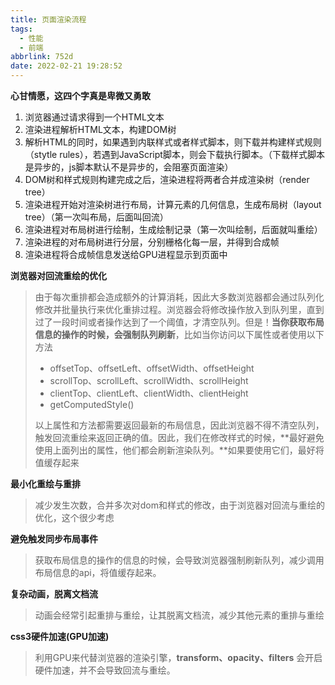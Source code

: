 ```yaml
---
title: 页面渲染流程
tags:
  - 性能
  - 前端
abbrlink: 752d
date: 2022-02-21 19:28:52
---
```

**心甘情愿，这四个字真是卑微又勇敢**
<!--more-->
1. 浏览器通过请求得到一个HTML文本
2. 渲染进程解析HTML文本，构建DOM树
3. 解析HTML的同时，如果遇到内联样式或者样式脚本，则下载并构建样式规则（stytle rules），若遇到JavaScript脚本，则会下载执行脚本。（下载样式脚本是异步的，js脚本默认不是异步的，会阻塞页面渲染）
4. DOM树和样式规则构建完成之后，渲染进程将两者合并成渲染树（render tree）
5. 渲染进程开始对渲染树进行布局，计算元素的几何信息，生成布局树（layout tree）（第一次叫布局，后面叫回流）
6. 渲染进程对布局树进行绘制，生成绘制记录（第一次叫绘制，后面就叫重绘）
7. 渲染进程的对布局树进行分层，分别栅格化每一层，并得到合成帧
8. 渲染进程将合成帧信息发送给GPU进程显示到页面中


**浏览器对回流重绘的优化**
> 由于每次重排都会造成额外的计算消耗，因此大多数浏览器都会通过队列化修改并批量执行来优化重排过程。浏览器会将修改操作放入到队列里，直到过了一段时间或者操作达到了一个阈值，才清空队列。但是！**当你获取布局信息的操作的时候，会强制队列刷新**，比如当你访问以下属性或者使用以下方法
>
> - offsetTop、offsetLeft、offsetWidth、offsetHeight
> - scrollTop、scrollLeft、scrollWidth、scrollHeight
> - clientTop、clientLeft、clientWidth、clientHeight
> - getComputedStyle()
>
> 以上属性和方法都需要返回最新的布局信息，因此浏览器不得不清空队列，触发回流重绘来返回正确的值。因此，我们在修改样式的时候，**最好避免使用上面列出的属性，他们都会刷新渲染队列。**如果要使用它们，最好将值缓存起来

**最小化重绘与重排**

> 减少发生次数，合并多次对dom和样式的修改，由于浏览器对回流与重绘的优化，这个很少考虑

**避免触发同步布局事件**

> 获取布局信息的操作的信息的时候，会导致浏览器强制刷新队列，减少调用布局信息的api，将值缓存起来。

**复杂动画，脱离文档流**

> 动画会经常引起重排与重绘，让其脱离文档流，减少其他元素的重排与重绘

**css3硬件加速(GPU加速)**

> 利用GPU来代替浏览器的渲染引擎，**transform、opacity、filters** 会开启硬件加速，并不会导致回流与重绘。